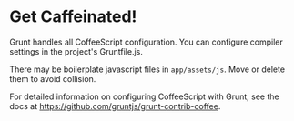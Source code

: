 # Get Caffeinated!

Grunt handles all CoffeeScript configuration. You can configure compiler 
settings in the project's Gruntfile.js.

There may be boilerplate javascript files in `app/assets/js`. Move or delete 
them to avoid collision.

For detailed information on configuring CoffeeScript with Grunt, see the docs 
at https://github.com/gruntjs/grunt-contrib-coffee.

